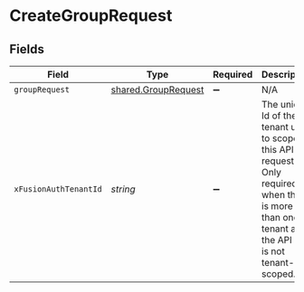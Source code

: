 # CreateGroupRequest


## Fields

| Field                                                                                                                                              | Type                                                                                                                                               | Required                                                                                                                                           | Description                                                                                                                                        |
| -------------------------------------------------------------------------------------------------------------------------------------------------- | -------------------------------------------------------------------------------------------------------------------------------------------------- | -------------------------------------------------------------------------------------------------------------------------------------------------- | -------------------------------------------------------------------------------------------------------------------------------------------------- |
| `groupRequest`                                                                                                                                     | [shared.GroupRequest](../../models/shared/grouprequest.md)                                                                                         | :heavy_minus_sign:                                                                                                                                 | N/A                                                                                                                                                |
| `xFusionAuthTenantId`                                                                                                                              | *string*                                                                                                                                           | :heavy_minus_sign:                                                                                                                                 | The unique Id of the tenant used to scope this API request. Only required when there is more than one tenant and the API key is not tenant-scoped. |